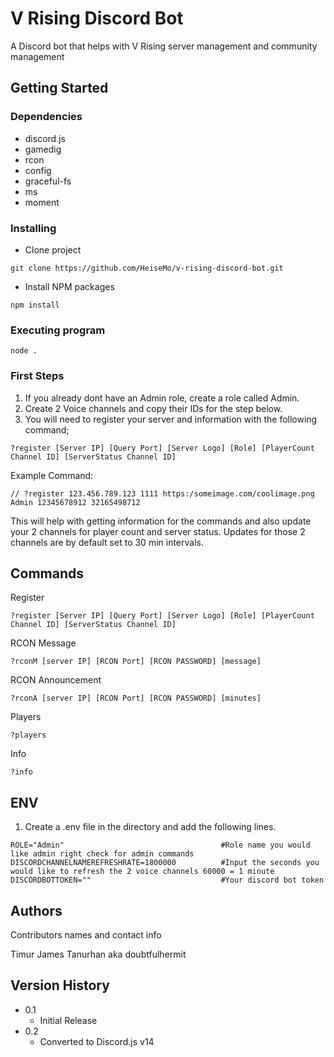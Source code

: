 # V Rising Discord Bot

A Discord bot that helps with V Rising server management and community management

## Getting Started

### Dependencies
* discord.js
* gamedig
* rcon
* config
* graceful-fs
* ms
* moment

### Installing

* Clone project
```
git clone https://github.com/HeiseMo/v-rising-discord-bot.git
```
* Install NPM packages
```
npm install
```

### Executing program

```
node .
```

### First Steps
1) If you already dont have an Admin role, create a role called Admin.
2) Create 2 Voice channels and copy their IDs for the step below.
3) You will need to register your server and information with the following command;
```
?register [Server IP] [Query Port] [Server Logo] [Role] [PlayerCount Channel ID] [ServerStatus Channel ID]
```
Example Command:
```
// ?register 123.456.789.123 1111 https:/someimage.com/coolimage.png Admin 12345678912 32165498712
```
This will help with getting information for the commands and also update your 2 channels for player count and server status. Updates for those 2 channels are by default set to 30 min intervals.


## Commands

Register
```
?register [Server IP] [Query Port] [Server Logo] [Role] [PlayerCount Channel ID] [ServerStatus Channel ID]
```
RCON Message
```
?rconM [server IP] [RCON Port] [RCON PASSWORD] [message]
```
RCON Announcement
```
?rconA [server IP] [RCON Port] [RCON PASSWORD] [minutes]
```
Players
```
?players
```
Info
```
?info
```

## ENV
1) Create a .env file in the directory and add the following lines.
```
ROLE="Admin"                                   #Role name you would like admin right check for admin commands
DISCORDCHANNELNAMEREFRESHRATE=1800000          #Input the seconds you would like to refresh the 2 voice channels 60000 = 1 minute
DISCORDBOTTOKEN=""                             #Your discord bot token
```

## Authors

Contributors names and contact info

Timur James Tanurhan
aka doubtfulhermit

## Version History

* 0.1
    * Initial Release
* 0.2
    * Converted to Discord.js v14

